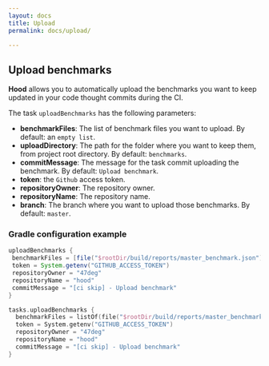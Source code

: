```yaml
---
layout: docs
title: Upload
permalink: docs/upload/

---
```


## Upload benchmarks

**Hood** allows you to automatically upload the benchmarks 
you want to keep updated in your code thought commits during the CI.

The task `uploadBenchmarks` has the following parameters:
 - **benchmarkFiles**: The list of benchmark files you want to upload. By default: an `empty list`.
 - **uploadDirectory**: The path for the folder where you want to keep them, from project root directory. By default: `benchmarks`.
 - **commitMessage**: The message for the task commit uploading the benchmark. By default: `Upload benchmark`.
 - **token**: the `Github` access token.
 - **repositoryOwner**: The repository owner.
 - **repositoryName**: The repository name.
 - **branch**: The branch where you want to upload those benchmarks. By default: `master`.
 
 ### Gradle configuration example
 
 ```groovy
uploadBenchmarks {
  benchmarkFiles = [file("$rootDir/build/reports/master_benchmark.json"), file("$rootDir/build/reports/libraries_benchmark.json")]
  token = System.getenv("GITHUB_ACCESS_TOKEN")
  repositoryOwner = "47deg"
  repositoryName = "hood"
  commitMessage = "[ci skip] - Upload benchmark"
}
```

```kotlin
tasks.uploadBenchmarks {
  benchmarkFiles = listOf(file("$rootDir/build/reports/master_benchmark.json"), file("$rootDir/build/reports/libraries_benchmark.json"))
  token = System.getenv("GITHUB_ACCESS_TOKEN")
  repositoryOwner = "47deg"
  repositoryName = "hood"
  commitMessage = "[ci skip] - Upload benchmark"
}
```
